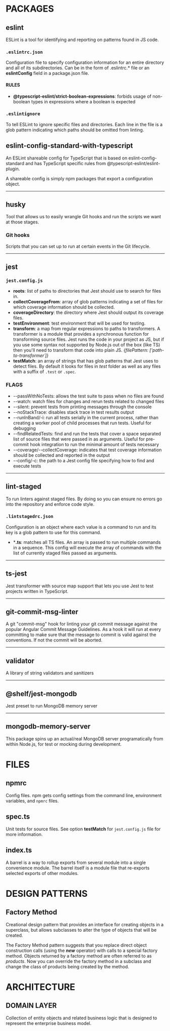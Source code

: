 # PACKAGES

## eslint

ESLint is a tool for identifying and reporting on patterns found in JS code.

### ```.eslintrc.json```

Configuration file to specify configuration information for an entire directory and all of its subdirectories. Can be in the form of .eslintrc.* file or an **eslintConfig** field in a package.json file.

#### RULES

- **@typescript-eslint/strict-boolean-expressions**: forbids usage of non-boolean types in expressions where a boolean is expected

### ```.eslintignore```

To tell ESLint to ignore specific files and directories. Each line in the file is a glob pattern indicating which paths should be omitted from linting.

## eslint-config-standard-with-typescript

An ESLint shareable config for TypeScript that is based on eslint-config-standard and has TypeScript specific rules from @typescript-eslint/eslint-plugin.

A shareable config is simply npm packages that export a configuration object.

---

## husky

Tool that allows us to easily wrangle Git hooks and run the scripts we want at those stages.

### Git hooks

Scripts that you can set up to run at certain events in the Git lifecycle.

---

## jest

### ```jest.config.js```

- **roots**: list of paths to directories that Jest should use to search for files in.
- **collectCoverageFrom**: array of glob patterns indicating a set of files for which coverage information should be collected.
- **coverageDirectory**: the directory where Jest should output its coverage files.
- **testEnvironment**: test environment that will be used for testing.
- **transform**: a map from regular expressions to paths to transformers. A transformer is a module that provides a synchronous function for transforming source files. Jest runs the code in your project as JS, but if you use some syntax not supported by Node.js out of the box (like TS) then you'll need to transform that code into plain JS. *{filePattern: ['path-to-transformer´]}*
- **testMatch**: an array of strings that has glob patterns that Jest uses to detect files. By default it looks for files in *test* folder as well as any files with a suffix of ```.test``` or ```.spec```.

### FLAGS

- --passWithNoTests: allows the test suite to pass when no files are found
- --watch: watch files for changes and rerun tests related to changed files
- --silent: prevent tests from printing messages through the console
- --noStackTrace: disables stack trace in test results output
- --runInBand/-i: run all tests serially in the current process, rather than creating a worker pool of child processes that run tests. Useful for debugging
- --findRelatedTests: find and run the tests that cover a space separated list of source files that were passed in as arguments. Useful for pre-commit hook integration to run the minimal amount of tests necessary
- --coverage/--collectCoverage: indicates that test coverage information should be collected and reported in the output
- --config/-c: the path to a Jest config file specifying how to find and execute tests

---

## lint-staged

To run linters against staged files. By doing so you can ensure no errors go into the repository and enforce code style.

### ```.lintstagedrc.json```

Configuration is an object where each value is a command to run and its key is a glob pattern to use for this command.

- ***.ts**: matches all TS files. An array is passed to run multiple commands in a sequence. This config will execute the array of commands with the list of currently staged files passed as arguments.

---

## ts-jest

Jest transformer with source map support that lets you use Jest to test projects written in TypeScript.

---

## git-commit-msg-linter

A git "commit-msg" hook for linting your git commit message against the popular Angular Commit Message Guidelines. As a hook it will run at every committing to make sure that the message to commit is valid against the conventions. If not the commit will be aborted.

---

## validator

A library of string validators and sanitizers

---

## @shelf/jest-mongodb

Jest preset to run MongoDB memory server

---

## mongodb-memory-server

This package spins up an actual/real MongoDB server programatically from within Node.js, for test or mocking during development.

# FILES

## npmrc

Config files.
npm gets config settings from the command line, environment variables, and ```npmrc``` files.

## spec.ts

Unit tests for source files. See option **testMatch** for ```jest.config.js``` file for more information.

## index.ts

A barrel is a way to rollup exports from several module into a single convenience module. The barrel itself is a module file that re-exports selected exports of other modules.

# DESIGN PATTERNS

## Factory Method

Creational design pattern that provides an interface for creating objects in a superclass, but allows subclasses to alter the type of objects that will be created.

The Factory Method pattern suggests that you replace direct object construction calls (using the ***new*** operator) with calls to a special factory method. Objects returned by a factory method are often referred to as *products*.
Now you can override the factory method in a subclass and change the class of products being created by the method.

# ARCHITECTURE

## DOMAIN LAYER

Collection of entity objects and related business logic that is designed to represent the enterprise business model.